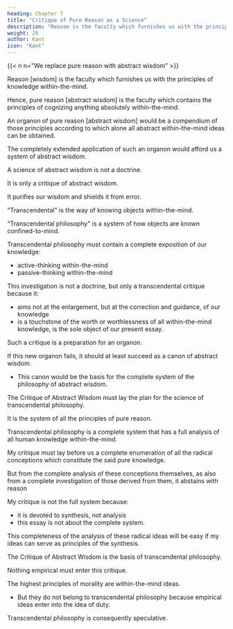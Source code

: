 ```yaml
---
heading: Chapter 7
title: "Critique of Pure Reason as a Science" 
description: "Reason is the faculty which furnishes us with the principles of knowledge within-the-mind"
weight: 20
author: Kant
icon: "Kant"
---
```


{{< n n="We replace pure reason with abstract wisdom" >}}

<!-- 7. Idea and Division of a Particular Science, under the Name of a Critique of Pure Reason. -->


Reason [wisdom] is the faculty which furnishes us with the principles of knowledge within-the-mind. 

Hence, pure reason [abstract wisdom] is the faculty which contains the principles of cognizing anything absolutely within-the-mind.

An organon of pure reason [abstract wisdom] would be a compendium of those principles according to which alone all abstract  within-the-mind ideas can be obtained. 

The completely extended application of such an organon would afford us a system of abstract wisdom.

<!-- pure reason.  -->

<!-- As this, however, is demanding a great deal, and it is yet doubtful whether any extension of our knowledge be here possible, or, if so, in what cases; we can regard a science of the mere criticism of pure reason, its sources and limits, as the propaedeutic to a system of pure reason. -->


A science of abstract wisdom is not a doctrine.

It is only a critique of abstract wisdom.

It purifies our wisdom and shields it from error. 

<!-- pure reason; and its use, in regard to speculation, would be only negative, not to enlarge the bounds of, but to purify, our reason, and to shield it against error—which alone is no little gain.  -->


"Transcendental" is the way of knowing objects within-the-mind.

<!-- the knowledge of the mode of our within-the-mind cognition of objects.

 which is not so much occupied with objects as with 

, so far as this mode of cognition is possible a priori.  -->

"Transcendental philosophy" is a system of how objects are known confined-to-mind. 

<!--  such conceptions would be called . But this, again, is still beyond the bounds of our present essay. -->


Transcendental philosophy must contain a complete exposition of our knowledge:
- active-thinking within-the-mind 
- passive-thinking within-the-mind

 <!-- synthetical a priori, but of our analytical a priori knowledge, it is of too wide a range for our present purpose, because we do not require to carry our analysis any farther than is necessary to understand, in their full extent, the principles of synthesis a priori, with which alone we have to do. -->

This investigation is not a doctrine, but only a transcendental critique because it:
- aims not at the enlargement, but at the correction and guidance, of our knowledge
- is a touchstone of the worth or worthlessness of all within-the-mind knowledge, is the sole object of our present essay. 

Such a critique is a preparation for an organon.

 <!-- pure reason -->

If this new organon fails, it should at least succeed as a canon of abstract wisdom.
- This canon would be the basis for the complete system of the philosophy of abstract wisdom.

 <!-- pure reason, whether it extend or limit the bounds of that reason, might one day be set forth both analytically and synthetically.  -->

<!-- For that this is possible, nay, that such a system is not of so great extent as to preclude the hope of its ever being completed, is evident. 

For we have not here to do with the nature of outward objects, which is infinite, but solely with the mind, which judges of the nature of objects, and, again, with the mind only in respect of its cognition a priori. 

The object of our investigations, as it is not to be sought without, but, altogether within, ourselves, cannot remain concealed, and in all probability is limited enough to be completely surveyed and fairly estimated, according to its worth or worthlessness.

Still less let the reader here expect a critique of books and systems of pure reason; our present object is exclusively a critique of the faculty of pure reason itself. Only when we make this critique our foundation, do we possess a pure touchstone for estimating the philosophical value of ancient and modern writings on this subject; and without this criterion, the incompetent historian or judge decides upon and corrects the groundless assertions of others with his own, which have themselves just as little foundation. -->

 <!-- is a science, for which  -->

<!-- Pure Reason -->
The Critique of Abstract Wisdom must lay the plan for the science of transcendental philosophy. 

 <!-- sketch the whole plan architectonically, that is, from principles, with a full guarantee for the validity and stability of all the parts which enter into the building.  -->

It is the system of all the principles of pure reason. 

<!-- If this Critique itself does not assume the title of -->

Transcendental philosophy is a complete system that has a full analysis of all human knowledge within-the-mind.

 <!-- a priori. -->

My critique must lay before us a complete enumeration of all the radical conceptions which constitute the said pure knowledge. 

But from the complete analysis of these conceptions themselves, as also from a complete investigation of those derived from them, it abstains with reason

My critique is not the full system because:
-  it is devoted to synthesis, not analysis
- this essay is not about the complete system. 
<!-- partly because it would be deviating from the end in view to occupy itself with this analysis, since this process is not attended with the difficulty and insecurity to be found in the synthesis, to which our critique is entirely devoted, and  -->


<!-- partly because it would be inconsistent with the unity of our plan to burden this essay with the vindication of the completeness of such an analysis and deduction, with which, after all, we have at present nothing to do. -->

This completeness of the analysis of these radical ideas will be easy if my ideas can serve as principles of the synthesis.

<!-- conceptions, as well as of the deduction from the conceptions a priori which may be given by the analysis, we can, however, easily attain, provided only that we are in possession of all these radical conceptions, which are to serve as principles of the synthesis, and that in respect of this main purpose nothing is wanting. Pure Reason-->


The Critique of Abstract Wisdom is the basis of transcendental philosophy.

 <!-- and it is the complete idea of transcendental philosophy, but still not the science itself; because it only proceeds so far with the analysis as is necessary to the power of judging completely of our synthetical knowledge a priori. -->

Nothing empirical must enter this critique.

<!-- The principal thing we must attend to, in the division of the parts of a science like this, is that no conceptions must enter it which contain aught empirical; in other words, that the knowledge a priori must be completely pure. Hence, although  -->

The highest principles of morality are within-the-mind ideas. 
- But they do not belong to transcendental philosophy because empirical ideas enter into the idea of duty. 


Transcendental philosophy is consequently speculative. 

<!-- though they certainly do not lay the conceptions of pain, pleasure, desires, inclinations, etc. (which are all of empirical origin), at the foundation of its precepts, yet still into the conception of duty—as an obstacle to be overcome, or as an incitement which should not be made into a motive—these empirical conceptions must necessarily enter, in the construction of a system of pure morality. Transcendental philosophy is consequently a philosophy of the pure and merely speculative reason. For all that is practical, so far as it contains motives, relates to feelings, and these belong to empirical sources of cognition. -->

<!-- If we wish to divide this science from the universal point of view of a science in general, it ought to comprehend, first, a Doctrine of the Elements, and, secondly, a Doctrine of the Method of pure reason.

Each of these main divisions will have its subdivisions, the separate reasons for which we cannot here particularize. Only so much seems necessary, by way of introduction of premonition, that there are two sources of human knowledge (which probably spring from a common, but to us unknown root), namely, sense and understanding. By the former, objects are given to us; by the latter, thought.

So far as the faculty of sense may contain representations a priori, which form the conditions under which objects are given, in so far it belongs to transcendental philosophy. The transcendental doctrine of sense must form the first part of our science of elements, because the conditions under which alone the objects of human knowledge are given must precede those under which they are thought.
 -->